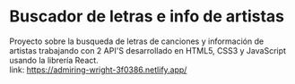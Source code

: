 # Buscador de letras e info de artistas
Proyecto sobre la busqueda de letras de canciones y información de artistas trabajando con 2 API'S desarrollado en HTML5, CSS3 y JavaScript usando la librería React.  
link: https://admiring-wright-3f0386.netlify.app/
